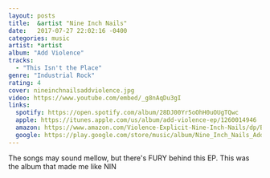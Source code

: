 ```yaml
---
layout: posts
title:  &artist "Nine Inch Nails"
date:   2017-07-27 22:02:16 -0400
categories: music
artist: *artist
album: "Add Violence"
tracks:
  - "This Isn't the Place"
genre: "Industrial Rock"
rating: 4
cover: nineinchnailsaddviolence.jpg
video: https://www.youtube.com/embed/_g8nAqDu3gI
links:
  spotify: https://open.spotify.com/album/28DJ00Yr5oOhH0uOUgTQwc
  apple: https://itunes.apple.com/us/album/add-violence-ep/1260014946
  amazon: https://www.amazon.com/Violence-Explicit-Nine-Inch-Nails/dp/B0743LNSXN/
  google: https://play.google.com/store/music/album/Nine_Inch_Nails_Add_Violence?id=Btoiajslwe75ynlk4ajhyo5dnpa&hl=en
---
```


The songs may sound mellow, but there's FURY behind this EP.  This was the album that made me like NIN


